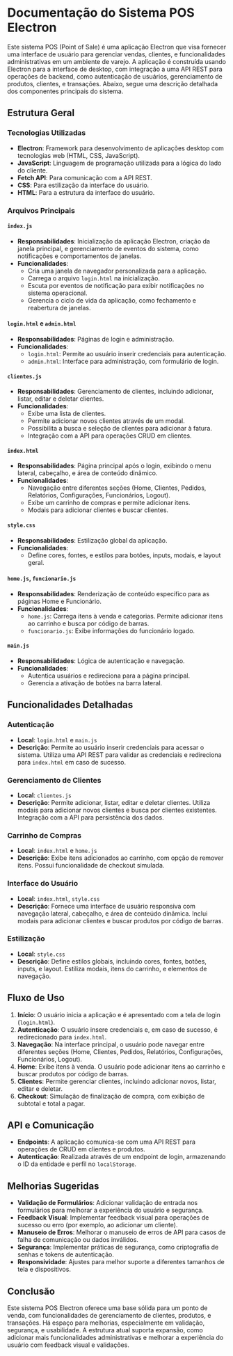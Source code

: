 # Documentação do Sistema POS Electron

Este sistema POS (Point of Sale) é uma aplicação Electron que visa fornecer uma interface de usuário para gerenciar vendas, clientes, e funcionalidades administrativas em um ambiente de varejo. A aplicação é construída usando Electron para a interface de desktop, com integração a uma API REST para operações de backend, como autenticação de usuários, gerenciamento de produtos, clientes, e transações. Abaixo, segue uma descrição detalhada dos componentes principais do sistema.

## Estrutura Geral

### Tecnologias Utilizadas

- **Electron**: Framework para desenvolvimento de aplicações desktop com tecnologias web (HTML, CSS, JavaScript).
- **JavaScript**: Linguagem de programação utilizada para a lógica do lado do cliente.
- **Fetch API**: Para comunicação com a API REST.
- **CSS**: Para estilização da interface do usuário.
- **HTML**: Para a estrutura da interface do usuário.

### Arquivos Principais

#### `index.js`

- **Responsabilidades**: Inicialização da aplicação Electron, criação da janela principal, e gerenciamento de eventos do sistema, como notificações e comportamentos de janelas.
- **Funcionalidades**:
  - Cria uma janela de navegador personalizada para a aplicação.
  - Carrega o arquivo `login.html` na inicialização.
  - Escuta por eventos de notificação para exibir notificações no sistema operacional.
  - Gerencia o ciclo de vida da aplicação, como fechamento e reabertura de janelas.

#### `login.html` e `admin.html`

- **Responsabilidades**: Páginas de login e administração.
- **Funcionalidades**:
  - `login.html`: Permite ao usuário inserir credenciais para autenticação.
  - `admin.html`: Interface para administração, com formulário de login.

#### `clientes.js`

- **Responsabilidades**: Gerenciamento de clientes, incluindo adicionar, listar, editar e deletar clientes.
- **Funcionalidades**:
  - Exibe uma lista de clientes.
  - Permite adicionar novos clientes através de um modal.
  - Possibilita a busca e seleção de clientes para adicionar à fatura.
  - Integração com a API para operações CRUD em clientes.

#### `index.html`

- **Responsabilidades**: Página principal após o login, exibindo o menu lateral, cabeçalho, e área de conteúdo dinâmico.
- **Funcionalidades**:
  - Navegação entre diferentes seções (Home, Clientes, Pedidos, Relatórios, Configurações, Funcionários, Logout).
  - Exibe um carrinho de compras e permite adicionar itens.
  - Modais para adicionar clientes e buscar clientes.

#### `style.css`

- **Responsabilidades**: Estilização global da aplicação.
- **Funcionalidades**:
  - Define cores, fontes, e estilos para botões, inputs, modais, e layout geral.

#### `home.js`, `funcionario.js`

- **Responsabilidades**: Renderização de conteúdo específico para as páginas Home e Funcionário.
- **Funcionalidades**:
  - `home.js`: Carrega itens à venda e categorias. Permite adicionar itens ao carrinho e busca por código de barras.
  - `funcionario.js`: Exibe informações do funcionário logado.

#### `main.js`

- **Responsabilidades**: Lógica de autenticação e navegação.
- **Funcionalidades**:
  - Autentica usuários e redireciona para a página principal.
  - Gerencia a ativação de botões na barra lateral.

## Funcionalidades Detalhadas

### Autenticação

- **Local**: `login.html` e `main.js`
- **Descrição**: Permite ao usuário inserir credenciais para acessar o sistema. Utiliza uma API REST para validar as credenciais e redireciona para `index.html` em caso de sucesso.

### Gerenciamento de Clientes

- **Local**: `clientes.js`
- **Descrição**: Permite adicionar, listar, editar e deletar clientes. Utiliza modais para adicionar novos clientes e busca por clientes existentes. Integração com a API para persistência dos dados.

### Carrinho de Compras

- **Local**: `index.html` e `home.js`
- **Descrição**: Exibe itens adicionados ao carrinho, com opção de remover itens. Possui funcionalidade de checkout simulada.

### Interface do Usuário

- **Local**: `index.html`, `style.css`
- **Descrição**: Fornece uma interface de usuário responsiva com navegação lateral, cabeçalho, e área de conteúdo dinâmica. Inclui modais para adicionar clientes e buscar produtos por código de barras.

### Estilização

- **Local**: `style.css`
- **Descrição**: Define estilos globais, incluindo cores, fontes, botões, inputs, e layout. Estiliza modais, itens do carrinho, e elementos de navegação.

## Fluxo de Uso

1. **Início**: O usuário inicia a aplicação e é apresentado com a tela de login (`login.html`).
2. **Autenticação**: O usuário insere credenciais e, em caso de sucesso, é redirecionado para `index.html`.
3. **Navegação**: Na interface principal, o usuário pode navegar entre diferentes seções (Home, Clientes, Pedidos, Relatórios, Configurações, Funcionários, Logout).
4. **Home**: Exibe itens à venda. O usuário pode adicionar itens ao carrinho e buscar produtos por código de barras.
5. **Clientes**: Permite gerenciar clientes, incluindo adicionar novos, listar, editar e deletar.
6. **Checkout**: Simulação de finalização de compra, com exibição de subtotal e total a pagar.

## API e Comunicação

- **Endpoints**: A aplicação comunica-se com uma API REST para operações de CRUD em clientes e produtos.
- **Autenticação**: Realizada através de um endpoint de login, armazenando o ID da entidade e perfil no `localStorage`.

## Melhorias Sugeridas

- **Validação de Formulários**: Adicionar validação de entrada nos formulários para melhorar a experiência do usuário e segurança.
- **Feedback Visual**: Implementar feedback visual para operações de sucesso ou erro (por exemplo, ao adicionar um cliente).
- **Manuseio de Erros**: Melhorar o manuseio de erros de API para casos de falha de comunicação ou dados inválidos.
- **Segurança**: Implementar práticas de segurança, como criptografia de senhas e tokens de autenticação.
- **Responsividade**: Ajustes para melhor suporte a diferentes tamanhos de tela e dispositivos.

## Conclusão

Este sistema POS Electron oferece uma base sólida para um ponto de venda, com funcionalidades de gerenciamento de clientes, produtos, e transações. Há espaço para melhorias, especialmente em validação, segurança, e usabilidade. A estrutura atual suporta expansão, como adicionar mais funcionalidades administrativas e melhorar a experiência do usuário com feedback visual e validações.